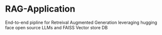 # RAG-Application
End-to-end pipline for Retreival Augmented Generation leveraging hugging face open source LLMs and FAISS Vector store DB
